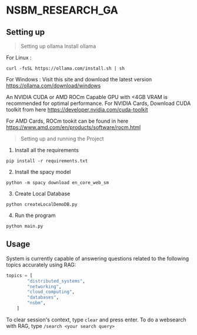 # NSBM_RESEARCH_GA

## Setting up

> Setting up ollama
Install ollama

For Linux :
```
curl -fsSL https://ollama.com/install.sh | sh
```
For Windows :
Visit this site and download the latest version
https://ollama.com/download/windows

An NVIDIA CUDA or AMD ROCm Capable GPU with <4GB VRAM is recommended for optimal performance.
For NVIDIA Cards, Download CUDA toolkit from here
https://developer.nvidia.com/cuda-toolkit

For AMD Cards, ROCm tookit can be found in here
https://www.amd.com/en/products/software/rocm.html


> Setting up and running the Project

1. Install all the requirements
```
pip install -r requirements.txt
```
2. Install the spacy model
```
python -m spacy download en_core_web_sm
```
3. Create Local Database
```
python createLocalDemoDB.py
```
4. Run the program
```
python main.py
```

## Usage

System is currently capable of answering questions related to the following topics accurately using RAG:
```python
topics = [
        "distributed_systems",
        "networking",
        "cloud_computing",
        "databases",
        "nsbm",
    ]
```
To clear session's context, type `clear` and press enter.
To do a websearch with RAG, type `/search <your search query>`
